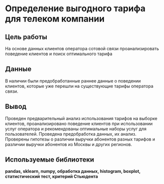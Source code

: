 # Определение выгодного тарифа для телеком компании

## Цель работы

На основе данных клиентов оператора сотовой связи проанализировать поведение клиентов и поиск оптимального тарифа

## Данные

В наличии были предобработанные раннее данные о поведении клиентов, которые уже перешли на существующие тарифы оператора связи.

## Вывод

Проведен предварительный анализ использования тарифов на выборке клиентов,
проанализировано поведение клиентов при использовании услуг оператора и
рекомендованы оптимальные наборы услуг для пользователей. Проведена предобработка
данных, их анализ. Проверены гипотезы о различии выручки абонентов разных тарифов и
различии выручки абонентов из Москвы и других регионов.


## Используемые библиотеки

**pandas, sklearn, numpy, обработка данных, histogram, boxplot, статистический тест,
критерий Стьюдента**
